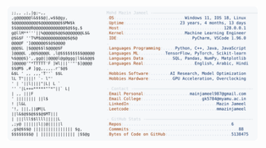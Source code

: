 <picture>
  <source srcset="https://raw.githubusercontent.com/mmazinjameel/mmazinjameel/main/dark_mode.svg?v=1742285607" media="(prefers-color-scheme: dark)">
  <img src="https://raw.githubusercontent.com/mmazinjameel/mmazinjameel/main/light_mode.svg?v=1742285607">
</picture>
